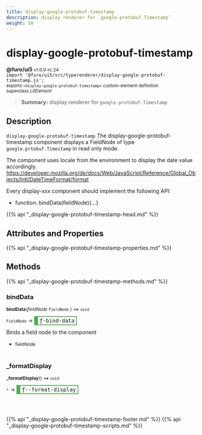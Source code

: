 ```yaml
---
title: display-google-protobuf-timestamp
description: display renderer for `google.protobuf.Timestamp`
weight: 50
---
```


# display-google-protobuf-timestamp
**@furo/ui5** <small>v1.0.0-rc.24</small>
<br>`import '@furo/ui5/src/typerenderer/display-google-protobuf-timestamp.js';`<small>
<br>exports `<display-google-protobuf-timestamp>` custom-element-definition
<br>superclass *LitElement*</small>

> **Summary:** display renderer for `google.protobuf.Timestamp`

## Description

`display-google-protobuf-timestamp`
The display-google-protobuf-timestamp component displays a FieldNode of type `google.prtobuf.Timestamp` in read only mode.

The component uses locale from the environment to display the date value accordingly.
https://developer.mozilla.org/de/docs/Web/JavaScript/Reference/Global_Objects/Intl/DateTimeFormat/format

Every display-xxx component should implement the following API:
- function: bindData(fieldNode){...}

{{% api "_display-google-protobuf-timestamp-head.md" %}}

## Attributes and Properties
{{% api "_display-google-protobuf-timestamp-properties.md" %}}







## Methods
{{% api "_display-google-protobuf-timestamp-methods.md" %}}


### **bindData**
<small>**bindData**(*fieldNode* `FieldNode` ) ⟹ `void`</small>

<small>`FieldNode` </small> →
<span  style="border-width:2px 2px 2px 10px; border-style: solid;border-color:  rgb(76, 175, 80);font-family:monospace; padding:2px 4px;">ƒ-bind-data</span>

Binds a field node to the component

- <small>fieldNode </small>
<br><br>


### **_formatDisplay**
<small>**_formatDisplay**() ⟹ `void`</small>

<small>`*`</small> →
<span  style="border-width:2px 2px 2px 10px; border-style: solid;border-color:  rgb(76, 175, 80);font-family:monospace; padding:2px 4px;">ƒ--format-display</span>



<br><br>





{{% api "_display-google-protobuf-timestamp-footer.md" %}}
{{% api "_display-google-protobuf-timestamp-scripts.md" %}}
